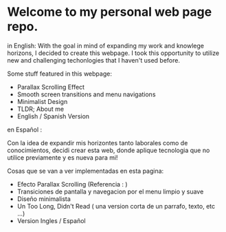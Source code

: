 
# Welcome to my personal web page repo.

in English:
With the goal in mind of expanding my work and knowlege horizons, I decided to create this webpage. I took this opportunity to utilize new and challenging techonlogies that I haven't used before.

Some stuff featured in this webpage:

- Parallax Scrolling Effect
- Smooth screen transitions and menu navigations
- Minimalist Design
- TLDR; About me 
- English / Spanish Version




en Español :

Con la idea de expandir mis horizontes tanto laborales como de conocimientos, decidi crear esta web, donde aplique tecnologia que no utilice previamente y es nueva para mi!

Cosas que se van a ver implementadas en esta pagina:

- Efecto Parallax Scrolling (Referencia : )
- Transiciones de pantalla y navegacion por el menu limpio y suave
- Diseño minimalista
- Un Too Long, Didn't Read ( una version corta de un parrafo, texto, etc ...)
- Version Ingles / Español
